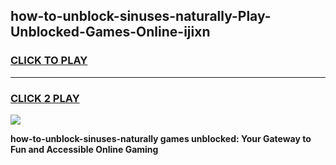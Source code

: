 
## how-to-unblock-sinuses-naturally-Play-Unblocked-Games-Online-ijixn
<h3>
<a href="https://premium76.site?title=how-to-unblock-sinuses-naturally&ref=25A">CLICK TO PLAY</a></h3>
<hr>

<h3>
<a href="https://premium76.site?title=how-to-unblock-sinuses-naturally&ref=25A">CLICK 2 PLAY</a>
  
</h3>

<a href="https://premium76.site?title=how-to-unblock-sinuses-naturally&ref=25A"><img src="https://clearcache.store/games.png"></a>


**how-to-unblock-sinuses-naturally games unblocked: Your Gateway to Fun and Accessible Online Gaming**
